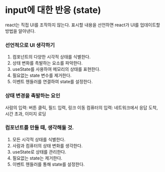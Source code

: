 # input에 대한 반응 (state)

react는 직접 UI를 조작하지 않는다. 표시할 내용을 선언하면 react가 UI를 업데이트할 방법을 알아낸다.

### 선언적으로 UI 생각하기
1. 컴포넌트의 다양한 시각적 상태를 식별한다.
2. 상태 변화를 촉발하는 요소를 파악한다.
3. useState를 사용하여 메모리의 상태를 표현한다.
4. 필요없는 state 변수를 제거한다.
5. 이벤트 헨들러를 연결하여 state를 설정한다.

### 상태 변경을 촉발하는 요인
사람의 입력: 버튼 클릭, 필드 입력, 링크 이동
컴퓨터의 입력: 네트워크에서 응답 도착, 시간 초과, 이미지 로딩

### 컴포넌트를 만들 때, 생각해둘 것.
1. 모든 시각적 상태를 식별한다. 
2. 사람과 컴퓨터의 상태 변화를 생각한다.
3. useState로 상태를 관리한다.
4. 필요없는 state는 제거한다.
5. 이벤트 헨들러를 통해 state를 설정한다.